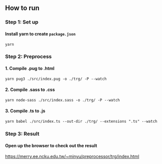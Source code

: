 ## How to run
### Step 1: Set up
#### Install yarn to create `package.json`
    yarn
### Step 2: Preprocess
#### 1. Compile .pug to .html
    yarn pug3 ./src/index.pug -o ./trg/ -P --watch
#### 2. Compile .sass to .css
    yarn node-sass ./src/index.sass -o ./trg/ -P --watch
#### 3. Compile .ts to .js
    yarn babel ./src/index.ts --out-dir ./trg/ --extensions ".ts" --watch
### Step 3: Result
#### Open up the browser to check out the result
<https://merry.ee.ncku.edu.tw/~minyu/preprocessor/trg/index.html>
